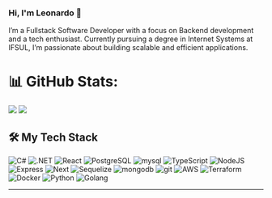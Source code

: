 ### Hi, I'm Leonardo 👋

I’m a Fullstack Software Developer with a focus on Backend development and a tech enthusiast. Currently pursuing a degree in Internet Systems at IFSUL, I’m passionate about building scalable and efficient applications.

# 📊 GitHub Stats:
![](https://github-readme-stats.vercel.app/api?username=LeonardoEnnes&theme=shadow_blue&hide_border=false&include_all_commits=false&count_private=false)
![](https://github-readme-stats.vercel.app/api/top-langs/?username=LeonardoEnnes&theme=shadow_blue&hide_border=false&include_all_commits=false&count_private=false&layout=compact)

## 🛠️ My Tech Stack
![C#](https://img.shields.io/badge/C%23-239120?style=for-the-badge&logo=c-sharp&logoColor=white)
![.NET](https://img.shields.io/badge/.NET-5C2D91?style=for-the-badge&logo=.net&logoColor=white)
![React](https://img.shields.io/badge/React-20232A?style=for-the-badge&logo=react&logoColor=61DAFB)
![PostgreSQL](https://img.shields.io/badge/PostgreSQL-316192?style=for-the-badge&logo=postgresql&logoColor=white)
![mysql](https://img.shields.io/badge/MySQL-00000F?style=for-the-badge&logo=mysql&logoColor=white)
![TypeScript](https://img.shields.io/badge/typescript-%23007ACC.svg?style=for-the-badge&logo=typescript&logoColor=white)
![NodeJS](https://img.shields.io/badge/node.js-6DA55F?style=for-the-badge&logo=node.js&logoColor=white)
![Express](https://img.shields.io/badge/express.js-%23404d59.svg?style=for-the-badge&logo=express&logoColor=%2361DAFB)
![Next](https://img.shields.io/badge/Next-black?style=for-the-badge&logo=next.js&logoColor=white)
![Sequelize](https://img.shields.io/badge/sequelize-323330?style=for-the-badge&logo=sequelize&logoColor=blue)
![mongodb](https://img.shields.io/badge/MongoDB-4EA94B?style=for-the-badge&logo=mongodb&logoColor=white)
![git](https://img.shields.io/badge/GIT-E44C30?style=for-the-badge&logo=git&logoColor=white)
![AWS](https://img.shields.io/badge/AWS-%23FF9900.svg?style=for-the-badge&logo=amazon-aws&logoColor=white)
![Terraform](https://img.shields.io/badge/terraform-%235835CC.svg?style=for-the-badge&logo=terraform&logoColor=white)
![Docker](https://img.shields.io/badge/docker-%230db7ed.svg?style=for-the-badge&logo=docker&logoColor=white)
![Python](https://img.shields.io/badge/python-3670A0?style=for-the-badge&logo=python&logoColor=ffdd54)
![Golang](https://img.shields.io/badge/Go-00ADD8?style=for-the-badge&logo=go&logoColor=white)

---
